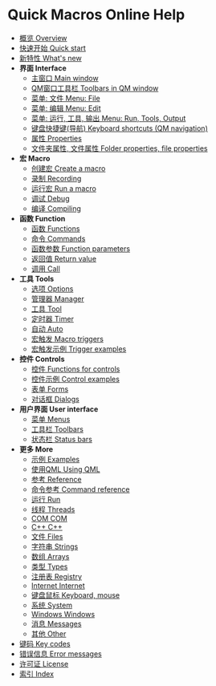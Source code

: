 # Quick Macros Online Help

- [概览 Overview](QM_Help/IDH_OVERVIEW.md)
- [快速开始 Quick start](QM_Help/IDH_QUICK.md)
- [新特性 What's new](QM_Help/IDH_WHATSNEW2.md)
- **界面 Interface**
  - [主窗口 Main window](QM_Help/IDH_INTERFACE.md)
  - [QM窗口工具栏 Toolbars in QM window](QM_Help/IDH_MENU_TOOLBAR.md)
  - [菜单: 文件 Menu: File](QM_Help/IDH_MENU_FILE.md)
  - [菜单: 编辑 Menu: Edit](QM_Help/IDH_MENU_EDIT.md)
  - [菜单: 运行, 工具, 输出 Menu: Run, Tools, Output](QM_Help/IDH_MENU_TOOLS.md)
  - [键盘快捷键(导航) Keyboard shortcuts (QM navigation)](QM_Help/IDH_NAVIGATION.md)
  - [属性 Properties](QM_Help/IDH_PROPERTIES.md)
  - [文件夹属性, 文件属性 Folder properties, file properties](QM_Help/IDH_FOLDERPROP.md)
- **宏 Macro**
  - [创建宏 Create a macro](QM_Help/IDH_MACRO_CREATE.md)
  - [录制 Recording](QM_Help/IDH_RECORD.md)
  - [运行宏 Run a macro](QM_Help/IDH_MACRO_RUN.md)
  - [调试 Debug](QM_Help/IDH_DEBUG.md)
  - [编译 Compiling](QM_Help/IDH_COMPILED_MACRO.md)
- **函数 Function**
  - [函数 Functions](QM_Help/IDH_FUNCTIONS.md)
  - [命令 Commands](QM_Help/IDH_COMMANDS.md)
  - [函数参数 Function parameters](QM_Help/IDH_FUNCTION_PARAMETERS.md)
  - [返回值 Return value](QM_Help/IDH_RETURN_VALUES.md)
  - [调用 Call](QM_Help/IDH_CALL.md)
- **工具 Tools**
  - [选项 Options](QM_Help/IDH_OPTIONS.md)
  - [管理器 Manager](QM_Help/IDH_MANAGER.md)
  - [工具 Tool](QM_Help/IDH_TOOL.md)
  - [定时器 Timer](QM_Help/IDH_TIMER.md)
  - [自动 Auto](QM_Help/IDH_AUTO.md)
  - [宏触发 Macro triggers](QM_Help/IDH_TRIGGERS.md)
  - [宏触发示例 Trigger examples](QM_Help/IDH_TRIGGER_EXAMPLES.md)
- **控件 Controls**
  - [控件 Functions for controls](QM_Help/IDH_CONTROLS.md)
  - [控件示例 Control examples](QM_Help/IDH_EX_CONTROLS.md)
  - [表单 Forms](QM_Help/IDH_FORMS.md)
  - [对话框 Dialogs](QM_Help/IDH_DIALOGS.md)
- **用户界面 User interface**
  - [菜单 Menus](QM_Help/IDH_MENUS.md)
  - [工具栏 Toolbars](QM_Help/IDH_TOOLBARS.md)
  - [状态栏 Status bars](QM_Help/IDH_STATUSBARS.md)
- **更多 More**
  - [示例 Examples](QM_Help/IDH_EXAMPLES.md)
  - [使用QML Using QML](QM_Help/IDH_QML.md)
  - [参考 Reference](QM_Help/IDH_REFERENCE.md)
  - [命令参考 Command reference](QM_Help/IDH_COMMANDS_REF.md)
  - [运行 Run](QM_Help/IDH_RUN.md)
  - [线程 Threads](QM_Help/IDH_THREADS.md)
  - [COM COM](QM_Help/IDH_COM.md)
  - [C++ C++](QM_Help/IDH_CPP.md)
  - [文件 Files](QM_Help/IDH_FILES.md)
  - [字符串 Strings](QM_Help/IDH_STRINGS.md)
  - [数组 Arrays](QM_Help/IDH_ARRAYS.md)
  - [类型 Types](QM_Help/IDH_TYPES.md)
  - [注册表 Registry](QM_Help/IDH_REGISTRY.md)
  - [Internet Internet](QM_Help/IDH_INTERNET.md)
  - [键盘鼠标 Keyboard, mouse](QM_Help/IDH_KBMS.md)
  - [系统 System](QM_Help/IDH_SYSTEM.md)
  - [Windows Windows](QM_Help/IDH_WINDOWS.md)
  - [消息 Messages](QM_Help/IDH_MESSAGES.md)
  - [其他 Other](QM_Help/IDH_OTHER.md)
- [键码 Key codes](QM_Help/IDH_KEY_CODES.md)
- [错误信息 Error messages](QM_Help/IDH_ERROR_MESSAGES.md)
- [许可证 License](QM_Help/IDH_LICENSE.md)
- [索引 Index](QM_Help/IDH_INDEX.md)
